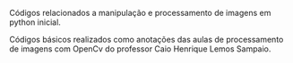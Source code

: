 Códigos relacionados a manipulação e processamento de imagens em python inicial.

Códigos básicos realizados como anotações das aulas de processamento de imagens com OpenCv do professor Caio Henrique Lemos Sampaio.

